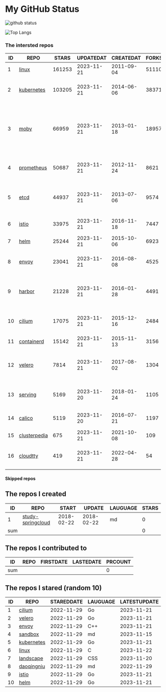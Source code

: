 # My GitHub Status

<img src="https://github-readme-stats-1.yihong0618.vercel.app/api?username=daoqingniu&show_icons=true&&&hide_title=true&count_private=true" alt="github status" />

![Top Langs](https://github-readme-stats-1.yihong0618.vercel.app/api/top-langs/?username=daoqingniu&layout=compact)

<!--START_SECTION:github_repos-->
### The intersted repos
| ID |                              REPO                               | STARS  | UPDATEDAT  | CREATEDAT  | FORKSCOUNT |                                                DESCRIPTIONS                                                |
|----|-----------------------------------------------------------------|--------|------------|------------|------------|------------------------------------------------------------------------------------------------------------|
|  1 | [linux](https://github.com/torvalds/linux)                      | 161253 | 2023-11-21 | 2011-09-04 |      51110 | Linux kernel source tree                                                                                   |
|  2 | [kubernetes](https://github.com/kubernetes/kubernetes)          | 103205 | 2023-11-21 | 2014-06-06 |      38371 | Production-Grade Container Scheduling and Management                                                       |
|  3 | [moby](https://github.com/moby/moby)                            |  66959 | 2023-11-21 | 2013-01-18 |      18957 | The Moby Project - a collaborative project for the container ecosystem to assemble container-based systems |
|  4 | [prometheus](https://github.com/prometheus/prometheus)          |  50687 | 2023-11-21 | 2012-11-24 |       8621 | The Prometheus monitoring system and time series database.                                                 |
|  5 | [etcd](https://github.com/etcd-io/etcd)                         |  44937 | 2023-11-21 | 2013-07-06 |       9574 | Distributed reliable key-value store for the most critical data of a distributed system                    |
|  6 | [istio](https://github.com/istio/istio)                         |  33975 | 2023-11-21 | 2016-11-18 |       7447 | Connect, secure, control, and observe services.                                                            |
|  7 | [helm](https://github.com/helm/helm)                            |  25244 | 2023-11-21 | 2015-10-06 |       6923 | The Kubernetes Package Manager                                                                             |
|  8 | [envoy](https://github.com/envoyproxy/envoy)                    |  23041 | 2023-11-21 | 2016-08-08 |       4525 | Cloud-native high-performance edge/middle/service proxy                                                    |
|  9 | [harbor](https://github.com/goharbor/harbor)                    |  21228 | 2023-11-21 | 2016-01-28 |       4491 | An open source trusted cloud native registry project that stores, signs, and scans content.                |
| 10 | [cilium](https://github.com/cilium/cilium)                      |  17075 | 2023-11-21 | 2015-12-16 |       2484 | eBPF-based Networking, Security, and Observability                                                         |
| 11 | [containerd](https://github.com/containerd/containerd)          |  15142 | 2023-11-21 | 2015-11-13 |       3156 | An open and reliable container runtime                                                                     |
| 12 | [velero](https://github.com/vmware-tanzu/velero)                |   7814 | 2023-11-21 | 2017-08-02 |       1304 | Backup and migrate Kubernetes applications and their persistent volumes                                    |
| 13 | [serving](https://github.com/knative/serving)                   |   5169 | 2023-11-20 | 2018-01-24 |       1105 | Kubernetes-based, scale-to-zero, request-driven compute                                                    |
| 14 | [calico](https://github.com/projectcalico/calico)               |   5119 | 2023-11-20 | 2016-07-21 |       1197 | Cloud native networking and network security                                                               |
| 15 | [clusterpedia](https://github.com/clusterpedia-io/clusterpedia) |    675 | 2023-11-21 | 2021-10-08 |        109 | The Encyclopedia of Kubernetes clusters                                                                    |
| 16 | [cloudtty](https://github.com/cloudtty/cloudtty)                |    419 | 2023-11-21 | 2022-04-28 |         54 | A Friendly Kubernetes CloudShell (Web Terminal) !                                                          |



#### Skipped repos
<!--END_SECTION:github_repos-->

<!--START_SECTION:my_github-->
## The repos I created
| ID  |                                 REPO                                 |   START    |   UPDATE   | LAUGUAGE | STARS |
|-----|----------------------------------------------------------------------|------------|------------|----------|-------|
|   1 | [study-springcloud](https://github.com/daoqingniu/study-springcloud) | 2018-02-22 | 2018-02-22 | md       |     0 |
| sum |                                                                      |            |            |          |     0 |

## The repos I contributed to
| ID  | REPO | FIRSTDATE | LASTEDATE | PRCOUNT |
|-----|------|-----------|-----------|---------|
| sum |      |           |           |       0 |

## The repos I stared (random 10)
| ID |                          REPO                          | STAREDDATE | LAUGUAGE | LATESTUPDATE |
|----|--------------------------------------------------------|------------|----------|--------------|
|  1 | [cilium](https://github.com/cilium/cilium)             | 2022-11-29 | Go       | 2023-11-21   |
|  2 | [velero](https://github.com/vmware-tanzu/velero)       | 2022-11-29 | Go       | 2023-11-21   |
|  3 | [envoy](https://github.com/envoyproxy/envoy)           | 2022-11-29 | C++      | 2023-11-21   |
|  4 | [sandbox](https://github.com/cncf/sandbox)             | 2022-11-29 | md       | 2023-11-15   |
|  5 | [kubernetes](https://github.com/kubernetes/kubernetes) | 2022-11-29 | Go       | 2023-11-21   |
|  6 | [linux](https://github.com/torvalds/linux)             | 2022-11-29 | C        | 2023-11-22   |
|  7 | [landscape](https://github.com/cncf/landscape)         | 2022-11-29 | CSS      | 2023-11-20   |
|  8 | [daoqingniu](https://github.com/daoqingniu/daoqingniu) | 2022-11-29 | md       | 2022-11-29   |
|  9 | [istio](https://github.com/istio/istio)                | 2022-11-29 | Go       | 2023-11-21   |
| 10 | [helm](https://github.com/helm/helm)                   | 2022-11-29 | Go       | 2023-11-21   |

<!--END_SECTION:my_github-->

